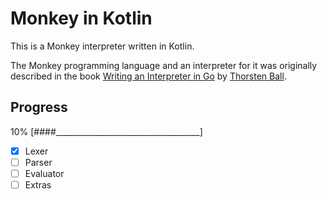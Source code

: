 # Monkey in Kotlin

This is a Monkey interpreter written in Kotlin.

The Monkey programming language and an interpreter for it was originally described in the book [Writing an Interpreter in Go](http://interpreterbook.com) by [Thorsten Ball](https://twitter.com/thorstenball).

## Progress

10% [####____________________________________]

- [x] Lexer
- [ ] Parser
- [ ] Evaluator
- [ ] Extras